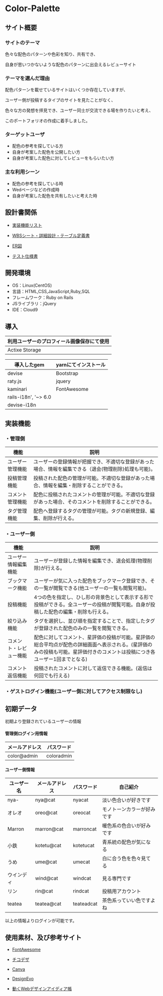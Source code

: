 # Color-Palette

## サイト概要

### サイトのテーマ
色々な配色のパターンや色彩を知り、共有でき、

自身が思いつかないような配色のパターンに出会えるレビューサイト


### テーマを選んだ理由
配色パターンを載せているサイトはいくつか存在していますが、

ユーザー側が投稿するタイプのサイトを見たことがなく、

色々な方の発想を拝見でき、ユーザー同士が交流できる場を作りたいと考え、

このポートフォリオの作成に着手しました。


### ターゲットユーザ
- 配色の参考を探している方
- 自身が考案した配色を公開したい方
- 自身が考案した配色に対してレビューをもらいたい方


### 主な利用シーン
- 配色の参考を探している時
- Wedページなどの作成時
- 自身が考案した配色を共有したいと考えた時



## 設計書関係
- [実装機能リスト](https://docs.google.com/spreadsheets/d/1Hqj5gu3cER2exgT3MdBLEbdmL4sO3viEGYzALYYr_EI/edit#gid=1091086188)

- [WBSシート・詳細設計・テーブル定義書](https://docs.google.com/spreadsheets/d/1koMMwk9A9e62ST7AvDkM6w-UXElqzhNh7WNqUrSOtJA/edit#gid=1901655167)

- [ER図](https://app.diagrams.net/#G1HLjvGrexiMFG2bnOsyj1xwlGUyjp15At)

- [テスト仕様書](https://docs.google.com/spreadsheets/d/16zKKJY4pTELFqYy_05FsyDvcy8q9MsiT/edit#gid=819325914)

## 開発環境
- OS：Linux(CentOS)
- 言語：HTML,CSS,JavaScript,Ruby,SQL
- フレームワーク：Ruby on Rails
- JSライブラリ：jQuery
- IDE：Cloud9


## 導入

| 利用ユーザーのプロフィール画像保存にて使用 |
| ----------- |
| Actixe Storage |

| 導入したgem   | yarnにてインストール  |
| ------------- | ------------- |
| devise        | Bootstrap     |
| raty.js       | jquery        |
| kaminari      | FontAwesome   |
| rails-i18n', '~> 6.0 |        |
| devise-i18n   |               |


## 実装機能

### ・管理側
| 機能                  | 説明          |
| -------------         | ------------- |
| ユーザー管理機能      | ユーザーの登録情報が把握でき、不適切な登録があった場合、情報を編集できる（退会(物理削除)処理も可能)。|
| 投稿管理機能          | 投稿された配色の管理が可能。不適切な登録があった場合、情報を編集・削除することができる。             |
| コメント管理機能      | 配色に投稿されたコメントの管理が可能。不適切な登録があった場合、そのコメントを削除することができる。 |
| タグ管理機能          | 配色へ登録するタグの管理が可能。タグの新規登録、編集、削除が行える。                                 |

### ・ユーザー側
| 機能                   | 説明          |
| -------------          | ------------- |
| ユーザー情報編集機能   | ユーザーが登録した情報を編集でき、退会処理(物理削除)が行える。                                                                      |
| ブックマーク機能       | ユーザーが気に入った配色をブックマーク登録でき、その一覧が閲覧できる(他ユーザーの一覧も閲覧可能)。                                  |
| 投稿機能               | 4つの色を指定し、ひし形の背景色として表示する形で投稿ができる。全ユーザーの投稿が閲覧可能。自身が投稿した配色の編集・削除も行える。 |
| 絞り込み機能           | タグを選択し、並び順を指定することで、指定したタグが登録された配色のみの一覧を閲覧できる。                                          |
| コメント・レビュー機能 | 配色に対してコメント、星評価の投稿が可能。星評価の総合平均点が配色の詳細画面へ表示される。(星評価のみの投稿も可能。星評価付きのコメントは投稿につき各ユーザー1回までとなる) |
| コメント返信機能       | 投稿されたコメントに対して返信できる機能。(返信は何回でも行える)                                                                    |

### ・ゲストログイン機能(ユーザー側に対してアクセス制限なし)

## 初期データ

初期より登録されているユーザーの情報

#### 管理側ログイン用情報
| メールアドレス | パスワード |
| -------------- | -------------- |
| color@admin    | coloradmin     |

#### ユーザー側情報
| ユーザー名 | メールアドレス | パスワード | 自己紹介 |
| -------------- | -------------- | -------------- | -------------- |
| nya-        | nya@cat     | nyacat     | 淡い色合いが好きです       |
| オレオ      | oreo@cat    | oreocat    | モノトーンカラーが好みです |
| Marron      | marron@cat  | marroncat  | 暖色系の色合いが好みです   |
| 小鉄        | kotetu@cat  | kotetucat  | 青系統の配色が気になる     |
| うめ        | ume@cat     | umecat     | 白に合う色を色々見てる     |
| ウインディ  | wind@cat    | windcat    | 見る専門です               |
| リン        | rin@cat     | rindcat    | 投稿用アカウント           |
| teatea      | teatea@cat  | teateadcat | 茶色系っていい色ですよね   |

以上の情報よりログインが可能です。


## 使用素材、及び参考サイト
- [FontAwesome](https://fontawesome.com/v5/search)

- [チコデザ](https://chicodeza.com/)

- [Canva](https://www.canva.com/ja_jp/logos/templates/)

- [DesignEvo](https://www.designevo.com/jp/)

- [動くWebデザインアイディア帳](https://coco-factory.jp/ugokuweb/move01-cat/movie/)